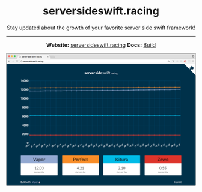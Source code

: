 <center>
<h1>serversideswift.racing</h1>
Stay updated about the growth of your favorite server side swift framework!
<hr>
<b>Website:</b> <a href="http://www.serversideswift.racing"> serversideswift.racing</a>
<b>Docs:</b> <a href="docs/build.md"> Build</a>
</center>

![From](serversideswiftracing.png)
